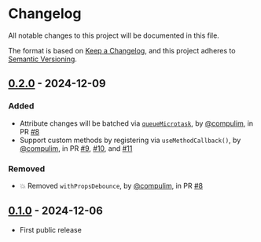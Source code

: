 # Changelog

All notable changes to this project will be documented in this file.

The format is based on [Keep a Changelog](https://keepachangelog.com/en/1.0.0/),
and this project adheres to [Semantic Versioning](https://semver.org/spec/v2.0.0.html).

## [0.2.0] - 2024-12-09

### Added

- Attribute changes will be batched via [`queueMicrotask`](https://developer.mozilla.org/en-US/docs/Web/API/Window/queueMicrotask), by [@compulim](https://github.com/compulim), in PR [#8](https://github.com/compulim/react-define-as-custom-element/pull/8)
- Support custom methods by registering via `useMethodCallback()`, by [@compulim](https://github.com/compulim), in PR [#9](https://github.com/compulim/react-define-as-custom-element/pull/9), [#10](https://github.com/compulim/react-define-as-custom-element/pull/10), and [#11](https://github.com/compulim/react-define-as-custom-element/pull/11)

### Removed

- 💥 Removed `withPropsDebounce`, by [@compulim](https://github.com/compulim), in PR [#8](https://github.com/compulim/react-define-as-custom-element/pull/8)

## [0.1.0] - 2024-12-06

- First public release

[0.2.0]: https://github.com/compulim/react-define-as-custom-element/compare/v0.1.0...v0.2.0
[0.1.0]: https://github.com/compulim/react-define-as-custom-element/releases/tag/v0.1.0

